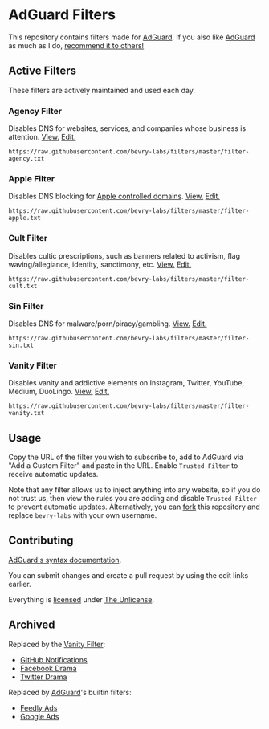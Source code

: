 # AdGuard Filters

This repository contains filters made for [AdGuard](https://balupton.com/adguard). If you also like [AdGuard](https://balupton.com/adguard) as much as I do, [recommend it to others!](https://balupton.com/adguard/affiliate)

## Active Filters

These filters are actively maintained and used each day.

### Agency Filter

Disables DNS for websites, services, and companies whose business is attention.
[View.](https://github.com/bevry-labs/filters/blob/master/filter-agency.txt)
[Edit.](https://github.com/bevry-labs/filters/edit/master/filter-agency.txt)

```
https://raw.githubusercontent.com/bevry-labs/filters/master/filter-agency.txt
```

### Apple Filter

Disables DNS blocking for [Apple controlled domains](https://support.apple.com/en-au/101555).
[View.](https://github.com/bevry-labs/filters/blob/master/filter-apple.txt)
[Edit.](https://github.com/bevry-labs/filters/edit/master/filter-apple.txt)

```
https://raw.githubusercontent.com/bevry-labs/filters/master/filter-apple.txt
```

### Cult Filter

Disables cultic prescriptions, such as banners related to activism, flag waving/allegiance, identity, sanctimony, etc.
[View.](https://github.com/bevry-labs/filters/blob/master/filter-cult.txt)
[Edit.](https://github.com/bevry-labs/filters/edit/master/filter-cult.txt)

```
https://raw.githubusercontent.com/bevry-labs/filters/master/filter-cult.txt
```

### Sin Filter

Disables DNS for malware/porn/piracy/gambling.
[View.](https://github.com/bevry-labs/filters/blob/master/filter-sin.txt)
[Edit.](https://github.com/bevry-labs/filters/edit/master/filter-sin.txt)

```
https://raw.githubusercontent.com/bevry-labs/filters/master/filter-sin.txt
```

### Vanity Filter

Disables vanity and addictive elements on Instagram, Twitter, YouTube, Medium, DuoLingo.
[View.](https://github.com/bevry-labs/filters/blob/master/filter-vanity.txt)
[Edit.](https://github.com/bevry-labs/filters/edit/master/filter-vanity.txt)

```
https://raw.githubusercontent.com/bevry-labs/filters/master/filter-vanity.txt
```

## Usage

Copy the URL of the filter you wish to subscribe to, add to AdGuard via "Add a Custom Filter" and paste in the URL. Enable `Trusted Filter` to receive automatic updates.

Note that any filter allows us to inject anything into any website, so if you do not trust us, then view the rules you are adding and disable `Trusted Filter` to prevent automatic updates. Alternatively, you can [fork](https://docs.github.com/en/github/collaborating-with-issues-and-pull-requests/working-with-forks) this repository and replace `bevry-labs` with your own username.

## Contributing

[AdGuard's syntax documentation](https://kb.adguard.com/en/general/how-to-create-your-own-ad-filters).

You can submit changes and create a pull request by using the edit links earlier.

Everything is [licensed](https://github.com/bevry-labs/filters/blob/master/LICENSE) under [The Unlicense](https://unlicense.org).

## Archived

Replaced by the [Vanity Filter](#vanity-filter):

-   [GitHub Notifications](https://github.com/bevry-labs/filters/blob/92cd32b642cd4456765757f9741f78309c11eb0a/filter-githubnotifications.txt)
-   [Facebook Drama](https://github.com/bevry-labs/filters/blob/92cd32b642cd4456765757f9741f78309c11eb0a/filter-facebookdrama.txt)
-   [Twitter Drama](https://github.com/bevry-labs/filters/blob/92cd32b642cd4456765757f9741f78309c11eb0a/filter-twitterdrama.txt)

Replaced by [AdGuard](https://balupton.com/adguard)'s builtin filters:

-   [Feedly Ads](https://github.com/bevry-labs/filters/blob/92cd32b642cd4456765757f9741f78309c11eb0a/filter-activism.txt)
-   [Google Ads](https://github.com/bevry-labs/filters/blob/92cd32b642cd4456765757f9741f78309c11eb0a/filter-googleads.txt)
